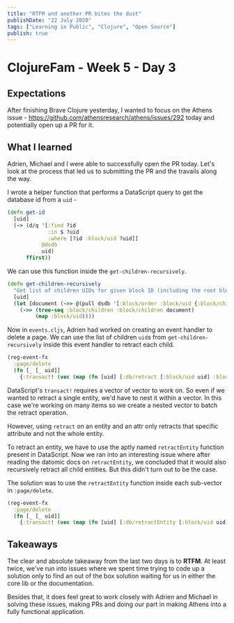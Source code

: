```yaml
---
title: "RTFM and another PR bites the dust"
publishDate: "22 July 2020"
tags: ["Learning in Public", "Clojure", "Open Source"]
publish: true
---
```


# ClojureFam - Week 5 - Day 3

## Expectations

After finishing Brave Clojure yesterday, I wanted to focus on the Athens issue - https://github.com/athensresearch/athens/issues/292 today and potentially open up a PR for it.

## What I learned

Adrien, Michael and I were able to successfully open the PR today. Let's look at the process that led us to submitting the PR and the travails along the way.

I wrote a helper function that performs a DataScript query to get the database id from a `uid` -

```clojure
(defn get-id
  [uid]
  (-> (d/q '[:find ?id
             :in $ ?uid
             :where [?id :block/uid ?uid]]
           @dsdb
           uid)
      ffirst))
```

We can use this function inside the `get-children-recursively`.

```clojure
(defn get-children-recursively
  "Get list of children UIDs for given block ID (including the root block's UID)"
  [uid]
  (let [document (->> @(pull dsdb '[:block/order :block/uid {:block/children ...}] (get-id uid)))]
    (->> (tree-seq :block/children :block/children document)
         (map :block/uid))))
```

Now in `events.cljs`, Adrien had worked on creating an event handler to delete a page. We can use the list of children `uid`s from `get-children-recursively` inside this event handler to retract each child.

```clojure
(reg-event-fx
  :page/delete
  (fn [_ [_ uid]]
    {:transact! (vec (map (fn [uid] [:db/retract [:block/uid uid] :block/uid]) (get-children-recursively uid)))}))
```

DataScript's `transact!` requires a vector of vector to work on. So even if we wanted to retract a single entity, we'd have to nest it within a vector. In this case we're working on many items so we create a nested vector to batch the retract operation.

However, using `retract` on an entity and an attr only retracts that specific attribute and not the whole entity.

To retract an entity, we have to use the aptly named `retractEntity` function present in DataScript. Now we ran into an interesting issue where after reading the datomic docs on `retractEntity`, we concluded that it would also recursively retract all child entities. But this didn't turn out to be the case.

The solution was to use the `retractEntity` function inside each sub-vector in `:page/delete`.

```clojure
(reg-event-fx
  :page/delete
  (fn [_ [_ uid]]
    {:transact! (vec (map (fn [uid] [:db/retractEntity [:block/uid uid]]) (get-children-recursively uid)))}))
```

## Takeaways

The clear and absolute takeaway from the last two days is to **RTFM**. At least twice, we've run into issues where we spent time trying to code up a solution only to find an out of the box solution waiting for us in either the core lib or the documentation.

Besides that, it does feel great to work closely with Adrien and Michael in solving these issues, making PRs and doing our part in making Athens into a fully functional application.
